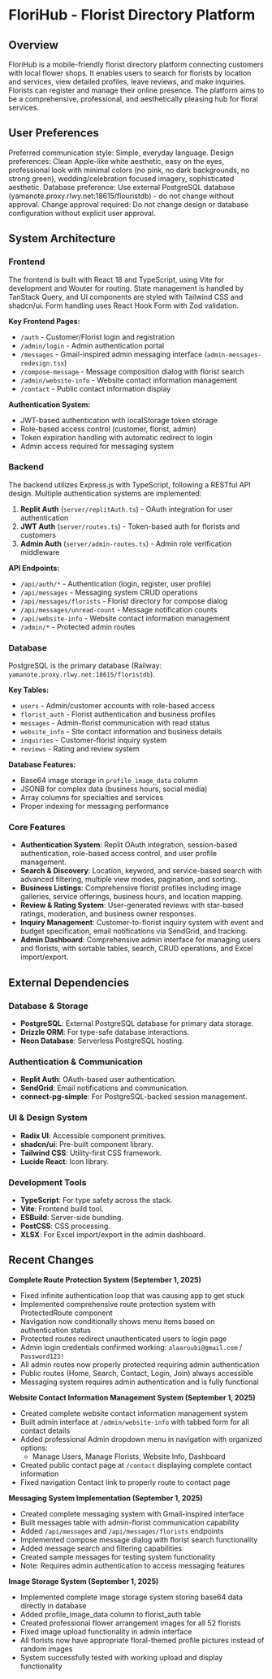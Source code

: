 # FloriHub - Florist Directory Platform

## Overview

FloriHub is a mobile-friendly florist directory platform connecting customers with local flower shops. It enables users to search for florists by location and services, view detailed profiles, leave reviews, and make inquiries. Florists can register and manage their online presence. The platform aims to be a comprehensive, professional, and aesthetically pleasing hub for floral services.

## User Preferences

Preferred communication style: Simple, everyday language.
Design preferences: Clean Apple-like white aesthetic, easy on the eyes, professional look with minimal colors (no pink, no dark backgrounds, no strong green), wedding/celebration focused imagery, sophisticated aesthetic.
Database preference: Use external PostgreSQL database (yamanote.proxy.rlwy.net:18615/flouristdb) - do not change without approval.
Change approval required: Do not change design or database configuration without explicit user approval.

## System Architecture

### Frontend
The frontend is built with React 18 and TypeScript, using Vite for development and Wouter for routing. State management is handled by TanStack Query, and UI components are styled with Tailwind CSS and shadcn/ui. Form handling uses React Hook Form with Zod validation.

**Key Frontend Pages:**
- `/auth` - Customer/Florist login and registration  
- `/admin/login` - Admin authentication portal
- `/messages` - Gmail-inspired admin messaging interface (`admin-messages-redesign.tsx`)
- `/compose-message` - Message composition dialog with florist search
- `/admin/website-info` - Website contact information management
- `/contact` - Public contact information display

**Authentication System:**
- JWT-based authentication with localStorage token storage
- Role-based access control (customer, florist, admin)
- Token expiration handling with automatic redirect to login
- Admin access required for messaging system

### Backend
The backend utilizes Express.js with TypeScript, following a RESTful API design. Multiple authentication systems are implemented:

1. **Replit Auth** (`server/replitAuth.ts`) - OAuth integration for user authentication
2. **JWT Auth** (`server/routes.ts`) - Token-based auth for florists and customers  
3. **Admin Auth** (`server/admin-routes.ts`) - Admin role verification middleware

**API Endpoints:**
- `/api/auth/*` - Authentication (login, register, user profile)
- `/api/messages` - Messaging system CRUD operations
- `/api/messages/florists` - Florist directory for compose dialog
- `/api/messages/unread-count` - Message notification counts
- `/api/website-info` - Website contact information management
- `/admin/*` - Protected admin routes

### Database
PostgreSQL is the primary database (Railway: `yamanote.proxy.rlwy.net:18615/floristdb`). 

**Key Tables:**
- `users` - Admin/customer accounts with role-based access
- `florist_auth` - Florist authentication and business profiles  
- `messages` - Admin-florist communication with read status
- `website_info` - Site contact information and business details
- `inquiries` - Customer-florist inquiry system
- `reviews` - Rating and review system

**Database Features:**
- Base64 image storage in `profile_image_data` column
- JSONB for complex data (business hours, social media)
- Array columns for specialties and services
- Proper indexing for messaging performance

### Core Features
- **Authentication System**: Replit OAuth integration, session-based authentication, role-based access control, and user profile management.
- **Search & Discovery**: Location, keyword, and service-based search with advanced filtering, multiple view modes, pagination, and sorting.
- **Business Listings**: Comprehensive florist profiles including image galleries, service offerings, business hours, and location mapping.
- **Review & Rating System**: User-generated reviews with star-based ratings, moderation, and business owner responses.
- **Inquiry Management**: Customer-to-florist inquiry system with event and budget specification, email notifications via SendGrid, and tracking.
- **Admin Dashboard**: Comprehensive admin interface for managing users and florists, with sortable tables, search, CRUD operations, and Excel import/export.

## External Dependencies

### Database & Storage
- **PostgreSQL**: External PostgreSQL database for primary data storage.
- **Drizzle ORM**: For type-safe database interactions.
- **Neon Database**: Serverless PostgreSQL hosting.

### Authentication & Communication
- **Replit Auth**: OAuth-based user authentication.
- **SendGrid**: Email notifications and communication.
- **connect-pg-simple**: For PostgreSQL-backed session management.

### UI & Design System
- **Radix UI**: Accessible component primitives.
- **shadcn/ui**: Pre-built component library.
- **Tailwind CSS**: Utility-first CSS framework.
- **Lucide React**: Icon library.

### Development Tools
- **TypeScript**: For type safety across the stack.
- **Vite**: Frontend build tool.
- **ESBuild**: Server-side bundling.
- **PostCSS**: CSS processing.
- **XLSX**: For Excel import/export in the admin dashboard.

## Recent Changes

**Complete Route Protection System (September 1, 2025)**
- Fixed infinite authentication loop that was causing app to get stuck
- Implemented comprehensive route protection system with ProtectedRoute component
- Navigation now conditionally shows menu items based on authentication status
- Protected routes redirect unauthenticated users to login page
- Admin login credentials confirmed working: `alaaroubi@gmail.com` / `Password123!`
- All admin routes now properly protected requiring admin authentication
- Public routes (Home, Search, Contact, Login, Join) always accessible
- Messaging system requires admin authentication and is fully functional

**Website Contact Information Management System (September 1, 2025)**
- Created complete website contact information management system
- Built admin interface at `/admin/website-info` with tabbed form for all contact details
- Added professional Admin dropdown menu in navigation with organized options:
  - Manage Users, Manage Florists, Website Info, Dashboard
- Created public contact page at `/contact` displaying complete contact information
- Fixed navigation Contact link to properly route to contact page

**Messaging System Implementation (September 1, 2025)**
- Created complete messaging system with Gmail-inspired interface
- Built messages table with admin-florist communication capability
- Added `/api/messages` and `/api/messages/florists` endpoints
- Implemented compose message dialog with florist search functionality
- Added message search and filtering capabilities
- Created sample messages for testing system functionality
- Note: Requires admin authentication to access messaging features

**Image Storage System (September 1, 2025)**
- Implemented complete image storage system storing base64 data directly in database
- Added profile_image_data column to florist_auth table
- Created professional flower arrangement images for all 52 florists
- Fixed image upload functionality in admin interface
- All florists now have appropriate floral-themed profile pictures instead of random images
- System successfully tested with working upload and display functionality